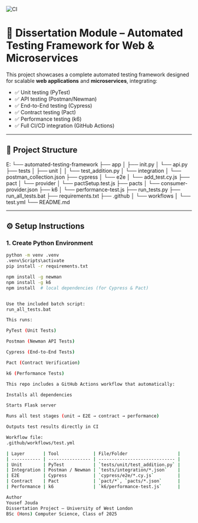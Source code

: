 ![CI](https://github.com/jojothesecond20/automated-testing-framework/actions/workflows/test.yml/badge.svg)

# 📘 Dissertation Module – Automated Testing Framework for Web & Microservices

This project showcases a complete automated testing framework designed for scalable **web applications** and **microservices**, integrating:

- ✅ Unit testing (PyTest)
- ✅ API testing (Postman/Newman)
- ✅ End-to-End testing (Cypress)
- ✅ Contract testing (Pact)
- ✅ Performance testing (k6)
- ✅ Full CI/CD integration (GitHub Actions)

---

## 🧩 Project Structure

E:
└── automated-testing-framework
├── app
│ ├── init.py
│ └── api.py
├── tests
│ ├── unit
│ │ └── test_addition.py
│ └── integration
│ └── postman_collection.json
├── cypress
│ └── e2e
│ └── add_test.cy.js
├── pact
│ └── provider
│ └── pactSetup.test.js
├── pacts
│ └── consumer-provider.json
├── k6
│ └── performance-test.js
├── run_tests.py
├── run_all_tests.bat
├── requirements.txt
├── .github
│ └── workflows
│ └── test.yml
└── README.md


---

## ⚙️ Setup Instructions

### 1. Create Python Environment

```bash
python -m venv .venv
.venv\Scripts\activate
pip install -r requirements.txt

npm install -g newman
npm install -g k6
npm install  # local dependencies (for Cypress & Pact)


Use the included batch script:
run_all_tests.bat

This runs:

PyTest (Unit Tests)

Postman (Newman API Tests)

Cypress (End-to-End Tests)

Pact (Contract Verification)

k6 (Performance Tests)

This repo includes a GitHub Actions workflow that automatically:

Installs all dependencies

Starts Flask server

Runs all test stages (unit → E2E → contract → performance)

Outputs test results directly in CI

Workflow file:
.github/workflows/test.yml

| Layer       | Tool             | File/Folder                   |
| ----------- | ---------------- | ----------------------------- |
| Unit        | PyTest           | `tests/unit/test_addition.py` |
| Integration | Postman / Newman | `tests/integration/*.json`    |
| E2E         | Cypress          | `cypress/e2e/*.cy.js`         |
| Contract    | Pact             | `pact/*`, `pacts/*.json`      |
| Performance | k6               | `k6/performance-test.js`      |

Author
Yousef Jouda
Dissertation Project – University of West London
BSc (Hons) Computer Science, Class of 2025

